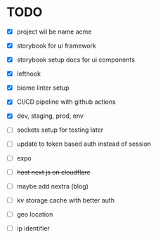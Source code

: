 # TODO

- [x] project wil be name acme
- [x] storybook for ui framework
- [x] storybook setup docs for ui components

- [x] lefthook
- [x] biome linter setup
- [x] CI/CD pipeline with github actions
- [x] dev, staging, prod, env

- [ ] sockets setup for testing later
- [ ] update to token based auth instead of session
- [ ] expo

- [ ] ~~host next js on cloudflare~~

- [ ] maybe add nextra (blog)

- [ ] kv storage cache with better auth
- [ ] geo location
- [ ] ip identifier
